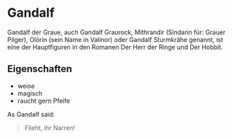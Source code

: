 # Gandalf
Gandalf der Graue, auch Gandalf Graurock, Mithrandir (Sindarin für: Grauer Pilger), Olórin (sein Name in Valinor) oder Gandalf Sturmkrähe genannt, ist eine der Hauptfiguren in den Romanen Der Herr der Ringe und Der Hobbit.

## Eigenschaften
* weise
* magisch
* raucht gern Pfeife

As Gandalf said:
> Flieht, ihr Narren!